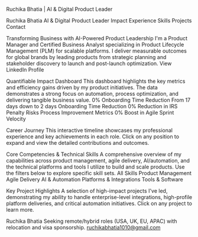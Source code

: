 Ruchika Bhatia | AI & Digital Product Leader

Ruchika Bhatia AI & Digital Product Leader
Impact Experience Skills Projects Contact

Transforming Business with AI-Powered Product Leadership
I'm a Product Manager and Certified Business Analyst specializing in Product Lifecycle Management (PLM) for scalable platforms. I deliver measurable outcomes for global brands by leading products from strategic planning and stakeholder discovery to launch and post-launch optimization.
View LinkedIn Profile

Quantifiable Impact Dashboard
This dashboard highlights the key metrics and efficiency gains driven by my product initiatives. The data demonstrates a strong focus on automation, process optimization, and delivering tangible business value.
0% Onboarding Time Reduction
From 17 days down to 2 days
Onboarding Time Reduction
0% Reduction in IRS Penalty Risks
Process Improvement Metrics
0% Boost in Agile Sprint Velocity

Career Journey
This interactive timeline showcases my professional experience and key achievements in each role. Click on any position to expand and view the detailed contributions and outcomes.

Core Competencies & Technical Skills
A comprehensive overview of my capabilities across product management, agile delivery, AI/automation, and the technical platforms and tools I utilize to build and scale products. Use the filters below to explore specific skill sets.
All Skills Product Management Agile Delivery AI & Automation Platforms & Integrations Tools & Software

Key Project Highlights
A selection of high-impact projects I've led, demonstrating my ability to handle enterprise-level integrations, high-profile platform deliveries, and critical automation initiatives. Click on any project to learn more.

Ruchika Bhatia
Seeking remote/hybrid roles (USA, UK, EU, APAC) with relocation and visa sponsorship.
ruchikabhatia1010@gmail.com
